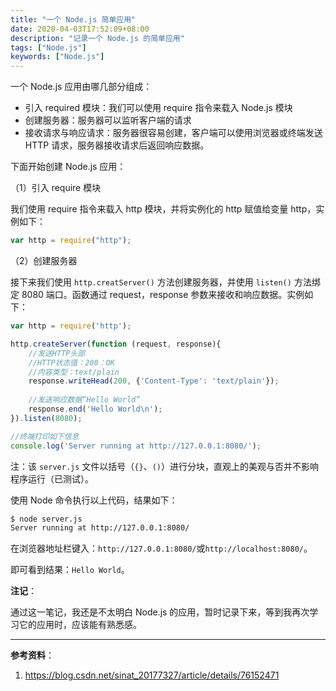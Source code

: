 ```yaml
---
title: "一个 Node.js 简单应用"
date: 2020-04-03T17:52:09+08:00
description: "记录一个 Node.js 的简单应用"
tags: ["Node.js"]
keywords: ["Node.js"]
---
```


一个 Node.js 应用由哪几部分组成：

- 引入 required 模块：我们可以使用 require 指令来载入 Node.js 模块
- 创建服务器：服务器可以监听客户端的请求
- 接收请求与响应请求：服务器很容易创建，客户端可以使用浏览器或终端发送 HTTP 请求，服务器接收请求后返回响应数据。

下面开始创建 Node.js 应用：

（1）引入 require 模块

我们使用 require 指令来载入 http 模块，并将实例化的 http 赋值给变量 http，实例如下：

```js
var http = require("http");
```

（2）创建服务器

接下来我们使用 `http.creatServer()` 方法创建服务器，并使用 `listen()` 方法绑定 8080 端口。函数通过 request，response 参数来接收和响应数据。实例如下：

```js
var http = require('http');

http.createServer(function (request, response){
    //发送HTTP头部
    //HTTP状态值：200：OK
    //内容类型：text/plain
    response.writeHead(200, {'Content-Type': 'text/plain'});
    
    //发送响应数据“Hello World”
    response.end('Hello World\n');
}).listen(8080);

//终端打印如下信息
console.log('Server running at http://127.0.0.1:8080/');
```

注：该 `server.js` 文件以括号（`{}`、`()`）进行分块，直观上的美观与否并不影响程序运行（已测试）。

使用 Node 命令执行以上代码，结果如下：

```sh
$ node server.js
Server running at http://127.0.0.1:8080/
```

在浏览器地址栏键入：`http://127.0.0.1:8080/`或`http://localhost:8080/`。

即可看到结果：`Hello World`。

**注记**：

通过这一笔记，我还是不太明白 Node.js 的应用，暂时记录下来，等到我再次学习它的应用时，应该能有熟悉感。

---

**参考资料**：

1. <https://blog.csdn.net/sinat_20177327/article/details/76152471>
